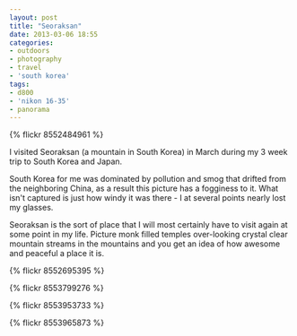 ```yaml
---
layout: post
title: "Seoraksan"
date: 2013-03-06 18:55
categories: 
- outdoors
- photography
- travel
- 'south korea'
tags:
- d800
- 'nikon 16-35'
- panorama
---
```

{% flickr 8552484961 %}

I visited Seoraksan (a mountain in South Korea) in March during my
3 week trip to South Korea and Japan.

South Korea for me was dominated by pollution and smog that drifted from the
neighboring China, as a result this picture has a fogginess to it. What
isn't captured is just how windy it was there - I at several points
nearly lost my glasses.

Seoraksan is the sort of place that I will most certainly have to visit
again at some point in my life. Picture monk filled temples over-looking
crystal clear mountain streams in the mountains and you get an idea of
how awesome and peaceful a place it is. 


{% flickr 8552695395 %}

{% flickr 8553799276 %}

{% flickr 8553953733 %}

{% flickr 8553965873 %}
